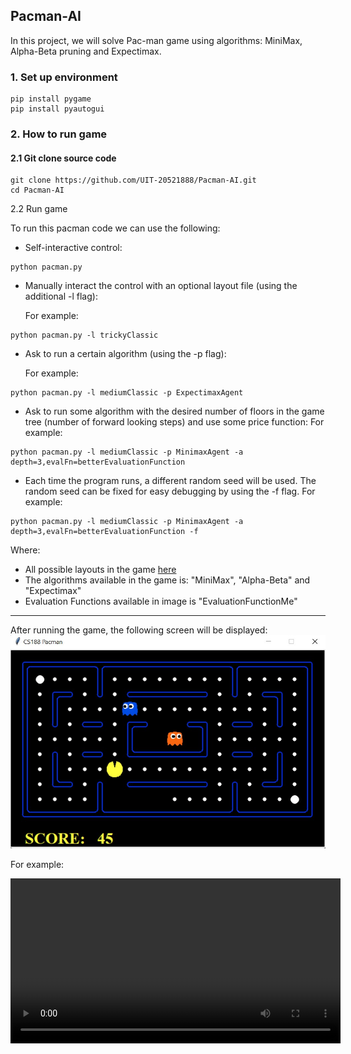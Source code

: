 ## Pacman-AI

In this project, we will solve Pac-man game using algorithms: MiniMax, Alpha-Beta pruning and Expectimax.

### 1. Set up environment

```
pip install pygame
pip install pyautogui
```
### 2. How to run game
#### 2.1 Git clone source code
```
git clone https://github.com/UIT-20521888/Pacman-AI.git
cd Pacman-AI
```
2.2 Run game

To run this pacman code we can use the following:
- Self-interactive control:
```
python pacman.py
```
- Manually interact the control with an optional layout file (using the additional -l flag):

    For example:
```
python pacman.py -l trickyClassic
```
- Ask to run a certain algorithm (using the -p flag):

    For example:
```
python pacman.py -l mediumClassic -p ExpectimaxAgent
```
- Ask to run some algorithm with the desired number of floors  in the game tree (number of forward looking steps) and use some price function:
    For example:
```
python pacman.py -l mediumClassic -p MinimaxAgent -a depth=3,evalFn=betterEvaluationFunction
```
- Each time the program runs, a different random seed will be used. The random seed can be fixed for easy debugging by using the -f flag. 
    For example:
```
python pacman.py -l mediumClassic -p MinimaxAgent -a depth=3,evalFn=betterEvaluationFunction -f
```
Where: 
- All possible layouts in the game [here](./layouts/)
- The algorithms available in the game is: "MiniMax", "Alpha-Beta" and "Expectimax"
- Evaluation Functions available in image is "EvaluationFunctionMe"

--------------------------------
After running the game, the following screen will be displayed:
![image](./images/image.jpg)

For example:

<video height="264" controls> <source src="./images/game.mov" type="video/mp4"> </video>
